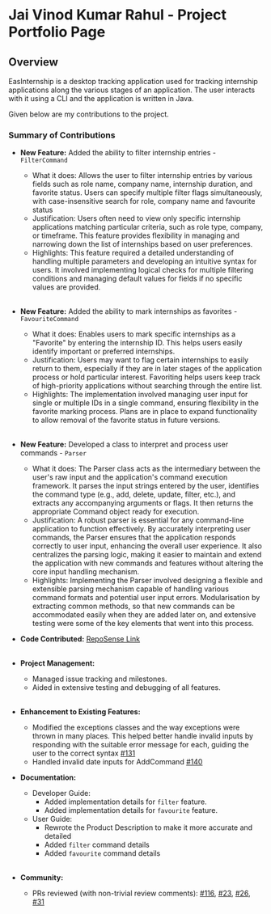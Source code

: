 # Jai Vinod Kumar Rahul - Project Portfolio Page

## Overview

EasInternship is a desktop tracking application used for tracking internship applications along the various stages
of an application. The user interacts with it using a CLI and the application is written in Java.

Given below are my contributions to the project.

### Summary of Contributions

- **New Feature:** Added the ability to filter internship entries - `FilterCommand`
    - What it does: Allows the user to filter internship entries by various fields such as role name, company name, internship duration, and favorite status. Users can specify multiple filter flags simultaneously, with case-insensitive search for role, company name and favourite status
    - Justification: Users often need to view only specific internship applications matching particular criteria, such as role type, company, or timeframe. This feature provides flexibility in managing and narrowing down the list of internships based on user preferences.
    - Highlights: This feature required a detailed understanding of handling multiple parameters and developing an intuitive syntax for users. It involved implementing logical checks for multiple filtering conditions and managing default values for fields if no specific values are provided.
      <br><br>

- **New Feature:** Added the ability to mark internships as favorites - `FavouriteCommand`
    - What it does: Enables users to mark specific internships as a "Favorite" by entering the internship ID. This helps users easily identify important or preferred internships.
    - Justification: Users may want to flag certain internships to easily return to them, especially if they are in later stages of the application process or hold particular interest. Favoriting helps users keep track of high-priority applications without searching through the entire list.
    - Highlights: The implementation involved managing user input for single or multiple IDs in a single command, ensuring flexibility in the favorite marking process. Plans are in place to expand functionality to allow removal of the favorite status in future versions.
      <br><br>

- **New Feature:** Developed a class to interpret and process user commands - `Parser`
    - What it does: The Parser class acts as the intermediary between the user's raw input and the application's command execution framework. It parses the input strings entered by the user, identifies the command type (e.g., add, delete, update, filter, etc.), and extracts any accompanying arguments or flags. It then returns the appropriate Command object ready for execution.
    - Justification: A robust parser is essential for any command-line application to function effectively. By accurately interpreting user commands, the Parser ensures that the application responds correctly to user input, enhancing the overall user experience. It also centralizes the parsing logic, making it easier to maintain and extend the application with new commands and features without altering the core input handling mechanism.
    - Highlights: Implementing the Parser involved designing a flexible and extensible parsing mechanism capable of handling various command formats and potential user input errors. Modularisation by extracting common methods, so that new commands can be accommodated easily when they are added later on, and extensive testing were some of the key elements that went into this process.
- **Code Contributed:** [RepoSense Link](https://nus-cs2113-ay2425s1.github.io/tp-dashboard/?search=rahuljai-05&breakdown=true)
  <br><br>

- **Project Management:**
    - Managed issue tracking and milestones.
    - Aided in extensive testing and debugging of all features.
      <br><br>

- **Enhancement to Existing Features:**
    - Modified the exceptions classes and the way exceptions were thrown in many places. This helped better handle invalid inputs by responding with the suitable error message for each, guiding the user to the correct syntax [#131](https://github.com/AY2425S1-CS2113-T10-1/tp/pull/131)
    - Handled invalid date inputs for AddCommand [#140](https://github.com/AY2425S1-CS2113-T10-1/tp/pull/140)
- **Documentation:**
    - Developer Guide:
        - Added implementation details for `filter` feature.
        - Added implementation details for `favourite` feature.
    - User Guide:
        - Rewrote the Product Description to make it more accurate and detailed
        - Added `filter` command details
        - Added `favourite` command details
          <br><br>

- **Community:**
    - PRs reviewed (with non-trivial review comments): [#116](https://github.com/AY2425S1-CS2113-T10-1/tp/pull/116), [#23](https://github.com/AY2425S1-CS2113-T10-1/tp/pull/23), [#26](https://github.com/AY2425S1-CS2113-T10-1/tp/pull/26), [#31](https://github.com/AY2425S1-CS2113-T10-1/tp/pull/31)
